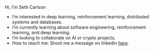 Hi, I’m Seth Carlson
- I’m interested in deep learning, reinforcement learning, distributed systems and databases.
- I’m currently learning about software engineering, reinforcement learning, and deep learning.
- I’m looking to collaborate on AI or crypto projects.
- How to reach me: Shoot me a message on linkedin [here](https://www.linkedin.com/in/seth-carlson1/).
<!---
sdcarlson/sdcarlson is a ✨ special ✨ repository because its `README.md` (this file) appears on your GitHub profile.
You can click the Preview link to take a look at your changes.
--->
